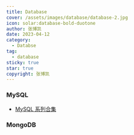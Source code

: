 ```yaml
---
title: Database
cover: /assets/images/database/database-2.jpg
icon: solar:database-bold-duotone
author: 张博凯
date: 2023-04-12
category:
  - Databse
tag:
  - database
sticky: true
star: true
copyright: 张博凯
---
```


### MySQL
- [MySQL 系列合集](https://mp.weixin.qq.com/mp/appmsgalbum?__biz=MzU5MjA3MzMzMA==&action=getalbum&album_id=2815758911147458563#wechat_redirect)

### MongoDB
